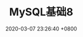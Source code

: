 ---
layout: post
title:  "MySQL基础8"
date:   2020-03-07 23:26:40 +0800
categories: notes mysql base
tags: mysql MySQL 基础
excerpt: ""
---